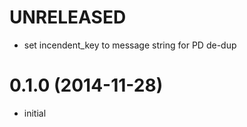 # UNRELEASED

  * set incendent_key to message string for PD de-dup

# 0.1.0 (2014-11-28)

  * initial

